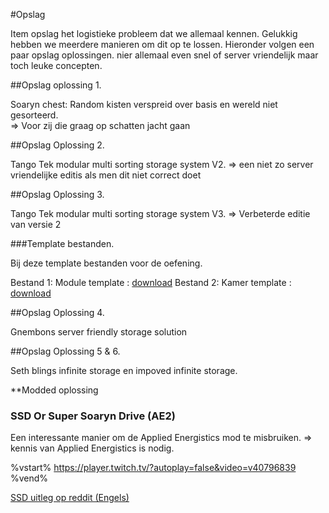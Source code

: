 #Opslag

Item opslag het logistieke probleem dat we allemaal kennen. Gelukkig hebben we meerdere manieren om dit op te lossen.
Hieronder volgen een paar opslag oplossingen. nier allemaal even snel of server vriendelijk maar toch leuke concepten.

##Opslag oplossing 1.

Soaryn chest: Random kisten verspreid over basis en wereld niet gesorteerd.   
  => Voor zij die graag op schatten jacht gaan
  
##Opslag Oplossing 2.  
 
Tango Tek modular multi sorting storage system V2.
  => een niet zo server vriendelijke editis als men dit niet correct doet
 
##Opslag Oplossing 3.

Tango Tek modular multi sorting storage system V3.
 => Verbeterde editie van versie 2


###Template bestanden.

Bij deze template bestanden voor de oefening.

Bestand 1: Module template : [download]()
Bestand 2: Kamer template : [download]()

 
##Opslag Oplossing 4.

Gnembons server friendly storage solution

##Opslag Oplossing 5 & 6.

Seth blings infinite storage  en impoved infinite storage.





**Modded oplossing

### SSD Or Super Soaryn Drive (AE2)

Een interessante manier om de Applied Energistics mod te misbruiken.
  => kennis van Applied Energistics is nodig.

%vstart%
  https://player.twitch.tv/?autoplay=false&video=v40796839
%vend%

[SSD uitleg op reddit (Engels)](https://www.reddit.com/r/feedthebeast/comments/309bex/super_soaryn_drive_a_simplified_explanation/)

